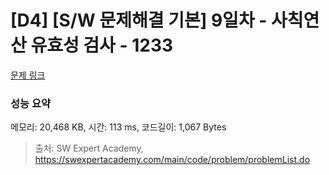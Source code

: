 # [D4] [S/W 문제해결 기본] 9일차 - 사칙연산 유효성 검사 - 1233 

[문제 링크](https://swexpertacademy.com/main/code/problem/problemDetail.do?contestProbId=AV141176AIwCFAYD) 

### 성능 요약

메모리: 20,468 KB, 시간: 113 ms, 코드길이: 1,067 Bytes



> 출처: SW Expert Academy, https://swexpertacademy.com/main/code/problem/problemList.do